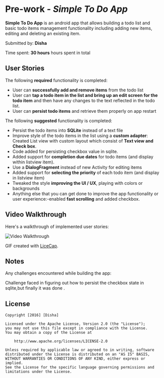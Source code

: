 # Pre-work - *Simple To Do App*

**Simple To Do App** is an android app that allows building a todo list and basic todo items management functionality including adding new items, editing and deleting an existing item.

Submitted by: **Disha**

Time spent: **30 hours** hours spent in total

## User Stories

The following **required** functionality is completed:

* User can **successfully add and remove items** from the todo list
* User can **tap a todo item in the list and bring up an edit screen for the todo item** and then have any changes to the text reflected in the todo list.
* User can **persist todo items** and retrieve them properly on app restart

The following **suggested** functionality is completed:

 - Persist the todo items into **SQLite** instead of a text file
 - Improve style of the todo items in the list using a **custom adapter**:
    Created List view with custom layout which consist of **Text view and Check    box**.
 - Code added for persisting checkbox value in sqlite.
 - Added support for **completion due dates** for todo items (and display within listview item).
 - Use a **DialogFragment** instead of new Activity for editing items
 - Added support for **selecting the priority** of each todo item (and display in listview item)
 - Tweaked the style **improving the UI / UX**, playing with colors or backgrounds
 - Anything else that you can get done to improve the app functionality or user experience:-enabled **fast scrolling** and added   checkbox.

## Video Walkthrough 

Here's a walkthrough of implemented user stories:

<img src="http://i.imgur.com/pDVoHck.gif"  title='Video Walkthrough' width='' alt='Video Walkthrough' />


GIF created with [LiceCap](http://www.cockos.com/licecap/).

## Notes

Any challenges encountered while building the app:

Challenge faced in figuring out how to  persist the checkbox state in sqlite,but finally it was done .

## License

    Copyright [2016] [Disha]

    Licensed under the Apache License, Version 2.0 (the "License");
    you may not use this file except in compliance with the License.
    You may obtain a copy of the License at

        http://www.apache.org/licenses/LICENSE-2.0

    Unless required by applicable law or agreed to in writing, software
    distributed under the License is distributed on an "AS IS" BASIS,
    WITHOUT WARRANTIES OR CONDITIONS OF ANY KIND, either express or implied.
    See the License for the specific language governing permissions and
    limitations under the License.

